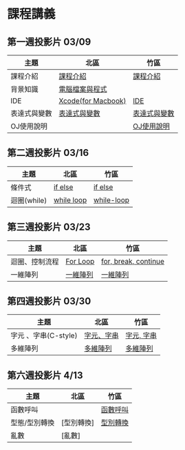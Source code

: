 # 課程講義

## 第一週投影片 03/09
| 主題         | 北區                      | 竹區                           |
| ------------ | ------------------------- | ------------------------------ |
| 課程介紹     | [課程介紹][taipei-intro]  |   [課程介紹][hc-intro]         |
| 背景知識     | [電腦檔案與程式][taipei-b] |                                |      
| IDE          |[Xcode(for Macbook)][taipei-IDE]        |   [IDE][hc-IDE]                |      
| 表達式與變數 | [表達式與變數][taipei-exp] |   [表達式與變數][hc-expression-and-variable]            | 
| OJ使用說明 | | [OJ使用說明][hc-oj] |

[taipei-intro]: https://drive.google.com/open?id=1-S2Z3ROvg5xAmYbUKOY5nZPrbjZsOcon
[taipei-b]: https://www.csie.ntu.edu.tw/~b05902041/sprouts/reveal.js/?deck=intro_2019
[taipei-IDE]: https://drive.google.com/open?id=1kbKAIZruxIT0MJp3xjIBOWRJeJMbf7YD
[taipei-exp]: https://www.csie.ntu.edu.tw/~b05902041/sprouts/reveal.js/?deck=variable_2019
[hc-intro]: https://drive.google.com/open?id=1FS62u-hX0B_OU68yHgKHPEx7rfGVQWtVQN6h20c6Gbw
[hc-IDE]: https://drive.google.com/file/d/0B13ab_fQ7QbjbHd4alFORmJvenc/view
[hc-expression-and-variable]: https://drive.google.com/open?id=1wowN-r0_w3CvmaRhfRvpuGnxDsJ_s7Nr
[hc-oj]: https://drive.google.com/open?id=1I_tp6OBAUBuo1f9841-qEJ15mkvxaeVUcVQcLlI2MM4

## 第二週投影片 03/16
| 主題         | 北區                      | 竹區                           |
| ------------ | ------------------------- | ------------------------------ |
|條件式        |[if else][tp-ifelse] | [if else][hc-ifelse]   |
|迴圈(while)   |[while loop][taipei-while]|[while-loop][hc-while]|

[tp-ifelse]: https://www.csie.ntu.edu.tw/~b06902029/reveal.js/Sprout/2019/IfElse
[hc-ifelse]: https://drive.google.com/file/d/11QoV8rxyT8XTU2RW22xE4Iz0VCRBWV9s/view
[hc-while]: https://drive.google.com/open?id=1F-L7SmDXAPynl_UC33-hAtPr4RU97zup
[taipei-while]: https://hackmd.io/p/r1QHd7MPN#/

## 第三週投影片 03/23
| 主題         | 北區                      | 竹區                           |
| ------------ | ------------------------- | ------------------------------ |
|迴圈、控制流程 |  [For Loop][tp-for]      |  [for, break, continue][hc-for] |
|一維陣列      |  [一維陣列][tp-1d_array]  | [一維陣列][hc-1d_array]        |

[hc-1d_array]: https://drive.google.com/file/d/1O_oOpFO0Qujb057ybiYY6e-HfP4djJxu/view
[hc-for]: https://drive.google.com/open?id=1BFit6o8gxiznf20am82xSXlbOjEDy6Ux-tsJKJWBtuA
[tp-for]: https://www.csie.ntu.edu.tw/~b06902029/reveal.js/Sprout/2019/ForLoop/
[tp-1d_array]: https://www.csie.ntu.edu.tw/~b05902041/sprouts/reveal.js/?deck=array_2019

## 第四週投影片 03/30
| 主題               | 北區                      | 竹區                           |
| ------------------ | ------------------------ | ------------------------------ |
|字元 、字串(C-style) | [字元、字串][tp-char-cstring] |  [字元, 字串][hc-char]         |
|多維陣列             | [多維陣列][tp-kd-array] | [多維陣列][hc-kd-array] |

[hc-char]: https://drive.google.com/file/d/1DXbOmfMUHBH-aLinNRpqnLDk0edSUyJG/view?usp=sharing
[hc-kd-array]: https://drive.google.com/open?id=1ljlw7EZuTkkjaMgKsTCpujbPxAqrqDQG
[tp-kd-array]:https://drive.google.com/file/d/1kOsPu-WrVxmKpuHaCOCLjuID8XWp7m1D/view
[tp-char-cstring]: https://slides.com/arvinliu/deck-10

## 第六週投影片 4/13
| 主題               | 北區                      | 竹區                           |
| ------------------ | ------------------------ | ------------------------------ |
|函數呼叫             |                          |[函數呼叫][hc-callFunction]     |
|型態/型別轉換        |  [型別轉換] |  [型別轉換][type2]         |
|亂數                |  [亂數] |  |

[type2]: https://drive.google.com/file/d/1hGLibym-rXvJZ0lU1hIsWjK9vtKhFM8b/view
[hc-callFunction]: https://drive.google.com/open?id=1cSqIJhnSOrR2MxSvocbmW9cy-FZzccqw


